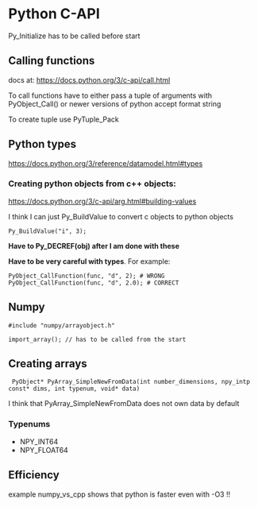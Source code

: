 # Python C-API
Py_Initialize has to be called before start

## Calling functions
docs at: https://docs.python.org/3/c-api/call.html

To call functions have to either pass a tuple of arguments with PyObject_Call() or newer versions of python accept format string

To create tuple use PyTuple_Pack

## Python types
https://docs.python.org/3/reference/datamodel.html#types

### Creating python objects from c++ objects:

https://docs.python.org/3/c-api/arg.html#building-values

I think I can just Py_BuildValue to convert c objects to python objects

```
Py_BuildValue("i", 3); 
```



**Have to Py_DECREF(obj) after I am done with these** 



**Have to be very careful with types**. For example: 
```
PyObject_CallFunction(func, "d", 2); # WRONG 
PyObject_CallFunction(func, "d", 2.0); # CORRECT
```


## Numpy 
```
#include "numpy/arrayobject.h"

import_array(); // has to be called from the start
```
## Creating arrays
```
 PyObject* PyArray_SimpleNewFromData(int number_dimensions, npy_intp const* dims, int typenum, void* data) 
```

I think that PyArray_SimpleNewFromData does not own data by default

### Typenums
- NPY_INT64
- NPY_FLOAT64

## Efficiency
example numpy_vs_cpp shows that python is faster even with -O3 !!

